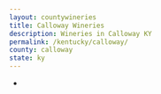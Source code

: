 ```yaml
---
layout: countywineries
title: Calloway Wineries
description: Wineries in Calloway KY
permalink: /kentucky/calloway/
county: calloway
state: ky
---
```

-
